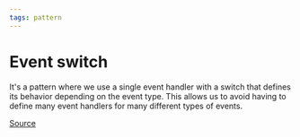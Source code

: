 ```yaml
---
tags: pattern
---
```


# Event switch
It's a pattern where we use a single event handler with a switch that defines its behavior depending on the event type. This allows us to avoid having to define many event handlers for many different types of events.

[Source](https://reactpatterns.com/#event-switch)

